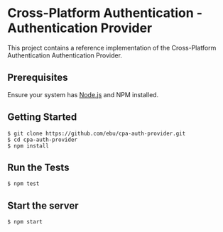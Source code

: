 # Cross-Platform Authentication - Authentication Provider

This project contains a reference implementation of the Cross-Platform
Authentication Authentication Provider.

## Prerequisites

Ensure your system has [Node.js](http://nodejs.org/) and NPM installed.

## Getting Started

    $ git clone https://github.com/ebu/cpa-auth-provider.git
    $ cd cpa-auth-provider
    $ npm install

## Run the Tests

    $ npm test

## Start the server

    $ npm start

